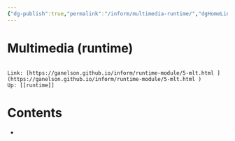 ```yaml
---
{"dg-publish":true,"permalink":"/inform/multimedia-runtime/","dgHomeLink":true,"dgPassFrontmatter":false}
---
```


# Multimedia (runtime)
```ad-info

Link: [https://ganelson.github.io/inform/runtime-module/5-mlt.html ](https://ganelson.github.io/inform/runtime-module/5-mlt.html )
Up: [[runtime]]
```

# Contents
- 